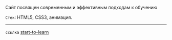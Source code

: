 Сайт посвящен современным и эффективным подходам к обучению

`Стек`: HTML5, CSS3, анимация.
***
`ссылка`  [start-to-learn](https://zavizhenetc.github.io/start-to-learn-/)
